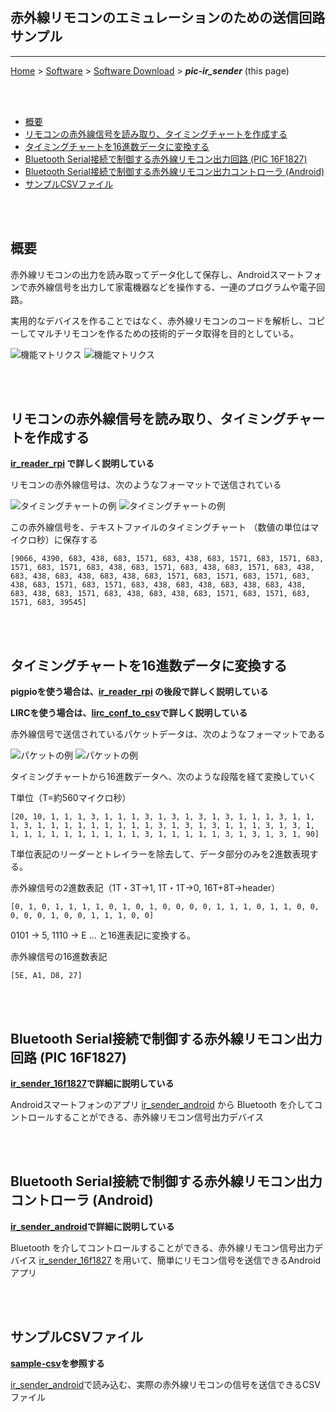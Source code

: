 ## 赤外線リモコンのエミュレーションのための送信回路サンプル<!-- omit in toc -->
---

[Home](https://oasis3855.github.io/webpage/) > [Software](https://oasis3855.github.io/webpage/software/index.html) > [Software Download](https://oasis3855.github.io/webpage/software/software-download.html) > ***pic-ir_sender*** (this page)

<br />
<br />

- [概要](#概要)
- [リモコンの赤外線信号を読み取り、タイミングチャートを作成する](#リモコンの赤外線信号を読み取りタイミングチャートを作成する)
- [タイミングチャートを16進数データに変換する](#タイミングチャートを16進数データに変換する)
- [Bluetooth Serial接続で制御する赤外線リモコン出力回路 (PIC 16F1827)](#bluetooth-serial接続で制御する赤外線リモコン出力回路-pic-16f1827)
- [Bluetooth Serial接続で制御する赤外線リモコン出力コントローラ (Android)](#bluetooth-serial接続で制御する赤外線リモコン出力コントローラ-android)
- [サンプルCSVファイル](#サンプルcsvファイル)


<br />
<br />

## 概要

赤外線リモコンの出力を読み取ってデータ化して保存し、Androidスマートフォンで赤外線信号を出力して家電機器などを操作する、一連のプログラムや電子回路。

実用的なデバイスを作ることではなく、赤外線リモコンのコードを解析し、コピーしてマルチリモコンを作るための技術的データ取得を目的としている。

![機能マトリクス](./readme_pics/ir-sender-matrix.png#gh-light-mode-only)
![機能マトリクス](./readme_pics/ir-sender-matrix-dark.png#gh-dark-mode-only)

<br />
<br />

## リモコンの赤外線信号を読み取り、タイミングチャートを作成する

**[ir_reader_rpi](./ir_reader_rpi/) で詳しく説明している**

リモコンの赤外線信号は、次のようなフォーマットで送信されている

![タイミングチャートの例](./ir_reader_rpi/readme_pics/ir-timing.png#gh-light-mode-only)
![タイミングチャートの例](./ir_reader_rpi/readme_pics/ir-timing-dark.png#gh-dark-mode-only)

この赤外線信号を、テキストファイルのタイミングチャート （数値の単位はマイクロ秒）に保存する


    [9066, 4390, 683, 438, 683, 1571, 683, 438, 683, 1571, 683, 1571, 683, 1571, 683, 1571, 683, 438, 683, 1571, 683, 438, 683, 1571, 683, 438, 683, 438, 683, 438, 683, 438, 683, 1571, 683, 1571, 683, 1571, 683, 438, 683, 1571, 683, 1571, 683, 438, 683, 438, 683, 438, 683, 438, 683, 438, 683, 1571, 683, 438, 683, 438, 683, 1571, 683, 1571, 683, 1571, 683, 39545]

<br />
<br />

## タイミングチャートを16進数データに変換する

**pigpioを使う場合は、[ir_reader_rpi](./ir_reader_rpi/) の後段で詳しく説明している**

**LIRCを使う場合は、[lirc_conf_to_csv](./lirc_conf_to_csv/)で詳しく説明している**


赤外線信号で送信されているパケットデータは、次のようなフォーマットである

![パケットの例](./ir_reader_rpi/readme_pics/ir-packet.png#gh-light-mode-only)
![パケットの例](./ir_reader_rpi/readme_pics/ir-packet-dark.png#gh-dark-mode-only)

タイミングチャートから16進数データへ、次のような段階を経て変換していく

T単位（T=約560マイクロ秒）

    [20, 10, 1, 1, 1, 3, 1, 1, 1, 3, 1, 3, 1, 3, 1, 3, 1, 1, 1, 3, 1, 1, 1, 3, 1, 1, 1, 1, 1, 1, 1, 1, 1, 3, 1, 3, 1, 3, 1, 1, 1, 3, 1, 3, 1, 1, 1, 1, 1, 1, 1, 1, 1, 1, 1, 3, 1, 1, 1, 1, 1, 3, 1, 3, 1, 3, 1, 90]

T単位表記のリーダーとトレイラーを除去して、データ部分のみを2進数表現する。

赤外線信号の2進数表記（1T・3T→1, 1T・1T→0, 16T+8T→header）

    [0, 1, 0, 1, 1, 1, 1, 0, 1, 0, 1, 0, 0, 0, 0, 1, 1, 1, 0, 1, 1, 0, 0, 0, 0, 0, 1, 0, 0, 1, 1, 1, 0, 0]

0101 → 5, 1110 → E … と16進表記に変換する。

赤外線信号の16進数表記

    [5E, A1, D8, 27]

<br />
<br />

## Bluetooth Serial接続で制御する赤外線リモコン出力回路 (PIC 16F1827)

**[ir_sender_16f1827](./ir_sender_16f1827/)で詳細に説明している**

Androidスマートフォンのアプリ [ir_sender_android](./ir_sender_android/) から Bluetooth を介してコントロールすることができる、赤外線リモコン信号出力デバイス

<br />
<br />

## Bluetooth Serial接続で制御する赤外線リモコン出力コントローラ (Android)

**[ir_sender_android](./ir_sender_android/)で詳細に説明している**

Bluetooth を介してコントロールすることができる、赤外線リモコン信号出力デバイス [ir_sender_16f1827](./ir_sender_16f1827/) を用いて、簡単にリモコン信号を送信できるAndroidアプリ

<br />
<br />

## サンプルCSVファイル

**[sample-csv](./sample-csv/)を参照する**

[ir_sender_android](./ir_sender_android/)で読み込む、実際の赤外線リモコンの信号を送信できるCSVファイル


